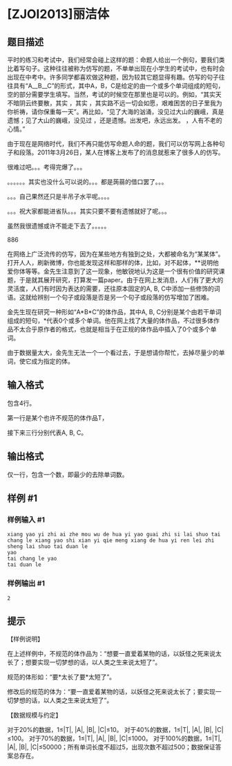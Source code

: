 # [ZJOI2013]丽洁体

## 题目描述

平时的练习和考试中，我们经常会碰上这样的题：命题人给出一个例句，要我们类比着写句子。这种往往被称为仿写的题，不单单出现在小学生的考试中，也有时会出现在中考中。许多同学都喜欢做这种题，因为较其它题显得有趣。仿写的句子往往具有“A\_\_B\_\_C”的形式，其中A，B，C是给定的由一个或多个单词组成的短句，空的部分需要学生填写。当然，考试的时候空在那里也是可以的。例如，“其实天不暗阴云终要散，其实 ，其实 ，其实路不远一切会如愿，艰难困苦的日子里我为你祈祷，请你保重每一天”。再比如，“见了大海的汹涌，没见过大山的巍峨，真是遗憾；见了大山的巍峨，没见过 ，还是遗憾。出发吧，永远出发。 ，人有不老的心情。”

由于现在是网络时代，我们不再只能仿写命题人命的题，我们可以仿写网上各种句子和段落。2011年3月26日，某人在博客上发布了的消息就惹来了很多人的仿写。


很难过吧。。。考得完爆了。。。

。。。。。。其实也没什么可以说的。。。都是蒟蒻的借口罢了。。。

。。。自己果然还只是半吊子水平呢。。。。

。。。祝大家都能进省队。。。其实只要不要有遗憾就好了呢。。。

虽然我很遗憾或许不能走下去了。。。。。

886

在网络上广泛流传的仿写，因为在某些地方有独到之处，大都被命名为“某某体”。打开人人，刷新微博，你也能发现这样和那样的体，比如，对不起体，**说明他爱你体等等。金先生注意到了这一现象，他敏锐地认为这是一个很有价值的研究课题，于是就其展开研究，打算发一篇paper。由于在网上发消息，人们有了更大的灵活度，人们有时因为表达的需要，还往原本固定的A, B, C中添加一些修饰的词语。这就给辨别一个句子或段落是否是另一个句子或段落的仿写增加了困难。

金先生现在研究一种形如“A\*B\*C”的体作品，其中A, B, C分别是某个由若干单词组成的短句，\*代表0个或多个单词。他在网上找了大量的体作品，不过很多体作品不太合乎原作者的格式，也就是相当于在正规的体作品中插入了0个或多个单词。

由于数据量太大，金先生无法一个一个看过去，于是想请你帮忙，去掉尽量少的单词，使它成为指定的体。


## 输入格式

包含4行。

第一行是某个也许不规范的体作品T，

接下来三行分别代表A, B, C。


## 输出格式

仅一行，包含一个数，即最少的去除单词数。


## 样例 #1

### 样例输入 #1
```
xiang yao yi zhi ai zhe mou wu de hua yi yao guai zhi si lai shuo tai chang le xiang yao shi xian yi qie meng xiang de hua yi ren lei zhi sheng lai shuo tai duan le
yao
tai chang le yao
tai duan le
```

### 样例输出 #1

```
2
```

## 提示

【样例说明】

在上述样例中，不规范的体作品为：“想要一直爱着某物的话，以妖怪之死来说太长了；想要实现一切梦想的话，以人类之生来说太短了”。

规范的体形如：“要\*太长了要\*太短了”。

修改后的规范的体为：“要一直爱着某物的话，以妖怪之死来说太长了；要实现一切梦想的话，以人类之生来说太短了”。


【数据规模与约定】

对于20%的数据，1≤|T|, |A|, |B|, |C|≤10。 
对于40%的数据，1≤|T|, |A|, |B|, |C|≤100。 
对于70%的数据，1≤|T|, |A|, |B|, |C|≤1000。 
对于100%的数据，1≤|T|, |A|, |B|, |C|≤50000；所有单词长度不超过5，出现次数不超过500；数据保证答案总存在。


